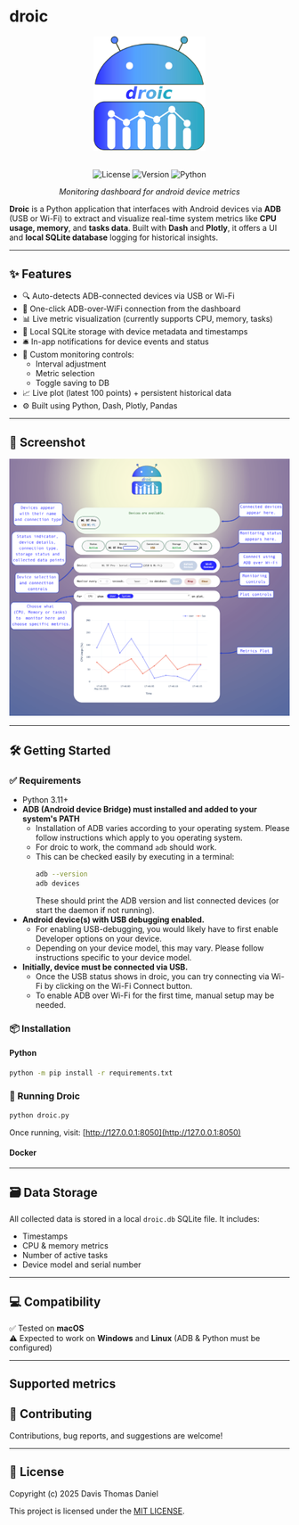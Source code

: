 
# droic

<div align="center">
  <img src="./assets/droic_logo.svg" alt="kurup logo" width="200"/>
  <br/>
  <br/>
  
  ![License](https://img.shields.io/badge/license-MIT-blue.svg)
  ![Version](https://img.shields.io/badge/version-0.1b0-orange.svg)
  ![Python](https://img.shields.io/badge/python-3.11+-blue.svg)
  
  *Monitoring dashboard for android device metrics*
</div>

**Droic** is a Python application that interfaces with Android devices via **ADB** (USB or Wi-Fi) to extract and visualize real-time system metrics like **CPU usage, memory**, and **tasks data**. Built with **Dash** and **Plotly**, it offers a UI and **local SQLite database** logging for historical insights.

---

## ✨ Features

- 🔍 Auto-detects ADB-connected devices via USB or Wi-Fi
- 📡 One-click ADB-over-WiFi connection from the dashboard
- 📊 Live metric visualization (currently supports CPU, memory, tasks)
- 💾 Local SQLite storage with device metadata and timestamps
- 🛎️ In-app notifications for device events and status
- 🧭 Custom monitoring controls:
  - Interval adjustment
  - Metric selection
  - Toggle saving to DB
- 📈 Live plot (latest 100 points) + persistent historical data
- ⚙️ Built using Python, Dash, Plotly, Pandas

---

## 📸 Screenshot

<div>
  <img src="./assets/droic_screenshot.webp" alt="Droic Logo" width="1000" />
</div>

---

## 🛠️ Getting Started

### ✅ Requirements

- Python 3.11+
- **ADB (Android device Bridge) must installed and added to your system's PATH**
  - Installation of ADB varies according to your operating system. Please follow instructions which apply to you operating system.
  - For droic to work, the command `adb` should work.
  - This can be checked easily by executing in a terminal:
      ```bash
      adb --version
      adb devices
      ```
    These should print the ADB version and list connected devices (or start the daemon if not running).
- **Android device(s) with USB debugging enabled.** 
  - For enabling USB-debugging, you would likely have to first enable Developer options on your device.
  - Depending on your device model, this may vary. Please follow instructions specific to your device model.
- **Initially, device must be connected via USB.** 
  - Once the USB status shows in droic, you can try connecting via Wi-Fi by clicking on the Wi-Fi Connect button.
  - To enable ADB over Wi-Fi for the first time, manual setup may be needed.


### 📦 Installation

#### Python

```bash
python -m pip install -r requirements.txt
```

### 🚀 Running Droic

```bash
python droic.py
```

Once running, visit: [http://127.0.0.1:8050](http://127.0.0.1:8050)

#### Docker

---

## 🗃️ Data Storage

All collected data is stored in a local `droic.db` SQLite file. It includes:
- Timestamps
- CPU & memory metrics
- Number of active tasks
- Device model and serial number

---

## 💻 Compatibility

✅ Tested on **macOS**  
⚠️ Expected to work on **Windows** and **Linux** (ADB & Python must be configured)

---

## Supported metrics



## 🤝 Contributing

Contributions, bug reports, and suggestions are welcome!

---

## 📄 License
Copyright (c) 2025 Davis Thomas Daniel

This project is licensed under the [MIT LICENSE](./LICENSE).
